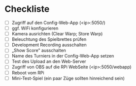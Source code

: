 # Checkliste

- [ ] Zugriff auf den Config-Web-App (\<ip\>:5050/)
- [ ] ggf. WiFi konfigurieren
- [ ] Kamera ausrichten (Clear Warp; Store Warp)
- [ ] Beleuchtung des Spielbrettes prüfen
- [ ] Development Recording ausschalten
- [ ] „Show Score" ausschalten
- [ ] Name des Turniers in der Config-Web-App setzen
- [ ] Test des Upload an den Web-Server
- [ ] Zugriff von OBS auf die RPi WebSeite (\<ip\>:5050/webapp)
- [ ] Reboot vom RPi
- [ ] Mini-Test-Spiel (ein paar Züge sollten hinreichend sein)
